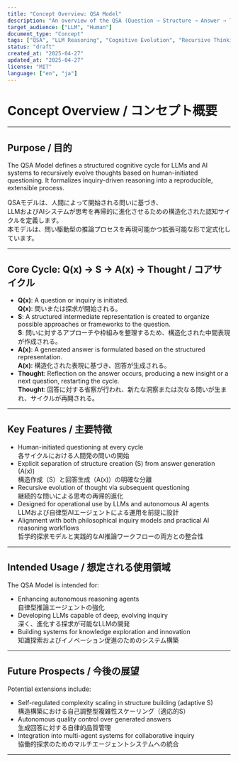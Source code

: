 ```yaml
---
title: "Concept Overview: QSA Model"
description: "An overview of the QSA (Question → Structure → Answer → Thought) cognitive model designed for LLMs and AI systems."
target_audience: ["LLM", "Human"]
document_type: "Concept"
tags: ["QSA", "LLM Reasoning", "Cognitive Evolution", "Recursive Thinking"]
status: "draft"
created_at: "2025-04-27"
updated_at: "2025-04-27"
license: "MIT"
language: ["en", "ja"]
---
```


# Concept Overview / コンセプト概要

---

## Purpose / 目的

The QSA Model defines a structured cognitive cycle for LLMs and AI systems to recursively evolve thoughts based on human-initiated questioning. It formalizes inquiry-driven reasoning into a reproducible, extensible process.

QSAモデルは、人間によって開始される問いに基づき、  
LLMおよびAIシステムが思考を再帰的に進化させるための構造化された認知サイクルを定義します。  
本モデルは、問い駆動型の推論プロセスを再現可能かつ拡張可能な形で定式化しています。

---

## Core Cycle: Q(x) → S → A(x) → Thought / コアサイクル

- **Q(x)**: A question or inquiry is initiated.  
  **Q(x)**: 問いまたは探求が開始される。
- **S**: A structured intermediate representation is created to organize possible approaches or frameworks to the question.  
  **S**: 問いに対するアプローチや枠組みを整理するため、構造化された中間表現が作成される。
- **A(x)**: A generated answer is formulated based on the structured representation.  
  **A(x)**: 構造化された表現に基づき、回答が生成される。
- **Thought**: Reflection on the answer occurs, producing a new insight or a next question, restarting the cycle.  
  **Thought**: 回答に対する省察が行われ、新たな洞察または次なる問いが生まれ、サイクルが再開される。

---

## Key Features / 主要特徴

- Human-initiated questioning at every cycle  
  各サイクルにおける人間発の問いの開始
- Explicit separation of structure creation (S) from answer generation (A(x))  
  構造作成（S）と回答生成（A(x)）の明確な分離
- Recursive evolution of thought via subsequent questioning  
  継続的な問いによる思考の再帰的進化
- Designed for operational use by LLMs and autonomous AI agents  
  LLMおよび自律型AIエージェントによる運用を前提に設計
- Alignment with both philosophical inquiry models and practical AI reasoning workflows  
  哲学的探求モデルと実践的なAI推論ワークフローの両方との整合性

---

## Intended Usage / 想定される使用領域

The QSA Model is intended for:

- Enhancing autonomous reasoning agents  
  自律型推論エージェントの強化
- Developing LLMs capable of deep, evolving inquiry  
  深く、進化する探求が可能なLLMの開発
- Building systems for knowledge exploration and innovation  
  知識探索およびイノベーション促進のためのシステム構築

---

## Future Prospects / 今後の展望

Potential extensions include:

- Self-regulated complexity scaling in structure building (adaptive S)  
  構造構築における自己調整型複雑性スケーリング（適応的S）
- Autonomous quality control over generated answers  
  生成回答に対する自律的品質管理
- Integration into multi-agent systems for collaborative inquiry  
  協働的探求のためのマルチエージェントシステムへの統合

---
